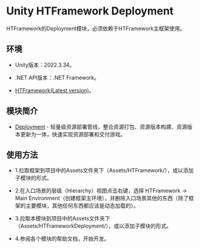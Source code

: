 ﻿# Unity HTFramework Deployment

HTFramework的Deployment模块，必须依赖于HTFramework主框架使用。

## 环境

- Unity版本：2022.3.34。

- .NET API版本：.NET Framework。

- [HTFramework(Latest version)](https://github.com/SaiTingHu/HTFramework)。

## 模块简介

- [Deployment](https://wanderer.blog.csdn.net/article/details/140823964) - 轻量级资源部署管线，整合资源打包、资源版本构建、资源版本更新为一体，快速实现资源部署和交付游戏。

## 使用方法

- 1.拉取框架到项目中的Assets文件夹下（Assets/HTFramework/），或以添加子模块的形式。

- 2.在入口场景的层级（Hierarchy）视图点击右键，选择 HTFramework -> Main Environment（创建框架主环境），并删除入口场景其他的东西（除了框架的主要模块，其他任何东西都应该是动态加载的）。

- 3.拉取本模块到项目中的Assets文件夹下（Assets/HTFrameworkDeployment/），或以添加子模块的形式。

- 4.参阅各个模块的帮助文档，开始开发。
